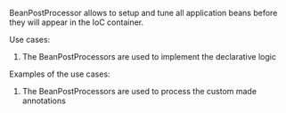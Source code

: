 BeanPostProcessor allows to setup and tune all application beans before they will appear in 
the IoC container. 

Use cases:
1. The BeanPostProcessors are used to implement the declarative logic

Examples of the use cases:
1. The BeanPostProcessors are used to process the custom made annotations